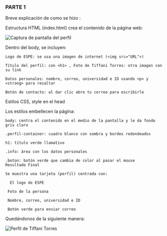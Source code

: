 ### PARTE 1 
Breve explicación de como se hizo : 

Estructura HTML (index.html)
 crea el contenido de la página web:


![Captura de pantalla del perfil](https://i.ibb.co/hJrznRfg/C-digo.png)

Dentro del body, se incluyen:

    Logo de ESPE: se usa una imagen de internet (<img src="URL">)

    Título del perfil: con <h1> , Foto de Tiffani Torres: otra imagen con su link

    Datos personales: nombre, correo, universidad e ID usando <p> y <strong> para resaltar

    Botón de contacto: al dar clic abre tu correo para escribirle

Estilos CSS, style en el head

Los estilos embellecen la página:

    body: centra el contenido en el medio de la pantalla y le da fondo gris claro

    .perfil-container: cuadro blanco con sombra y bordes redondeados

    h1: título verde llamativo

    .info: área con los datos personales

    .boton: botón verde que cambia de color al pasar el mouse
    Resultado Final

    Se muestra una tarjeta (perfil) centrada con:

      El logo de ESPE

     Foto de la persona

     Nombre, correo, universidad e ID

     Botón verde para enviar correo

Quedándonos de la siguiente manera: 

![Perfil de Tiffani Torres](https://i.ibb.co/PztwMfbw/Perfil.png)































        







        
